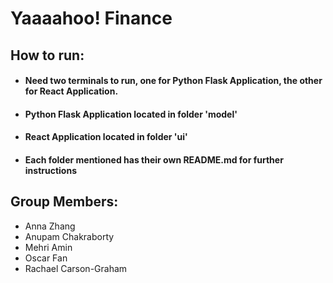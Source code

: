 # Yaaaahoo! Finance

## How to run:
- #### Need two terminals to run, one for Python Flask Application, the other for React Application.
- #### Python Flask Application located in folder 'model'
- #### React Application located in folder 'ui'
- #### Each folder mentioned has their own README.md for further instructions

## Group Members:
- Anna Zhang
- Anupam Chakraborty 
- Mehri Amin
- Oscar Fan
- Rachael Carson-Graham

